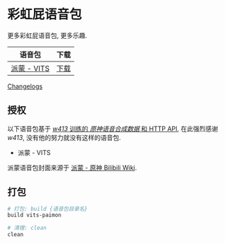 # 彩虹屁语音包

更多彩虹屁语音包, 更多乐趣.

语音包 | 下载
------ | ----
[派蒙 - VITS](/vits-paimon) | [下载]()

[Changelogs](changelog.md)

## 授权

以下语音包基于 [_w413_ 训练的 _原神语音合成数据_ 和 HTTP API](https://github.com/w4123/vits),
在此强烈感谢 _w413_, 没有他的努力就没有这样的语音包.

* 派蒙 - VITS

派蒙语音包封面来源于 [派蒙 - 原神 Bilibili Wiki](https://wiki.biligame.com/ys/%E6%B4%BE%E8%92%99).

## 打包

```bash
# 打包: build {语音包目录名}
build vits-paimon

# 清理: clean
clean
```
